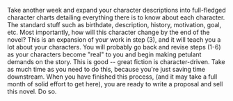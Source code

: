 
Take another week and expand your character descriptions into full-fledged character charts detailing everything there is to know about each character. The standard stuff such as birthdate, description, history, motivation, goal, etc. Most importantly, how will this character change by the end of the novel? This is an expansion of your work in step (3), and it will teach you a lot about your characters. You will probably go back and revise steps (1-6) as your characters become "real" to you and begin making petulant demands on the story. This is good -- great fiction is character-driven. Take as much time as you need to do this, because you're just saving time downstream. When you have finished this process, (and it may take a full month of solid effort to get here), you are ready to write a proposal and sell this novel. Do so.

